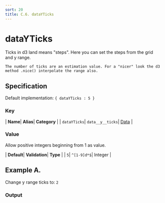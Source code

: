 ```yaml
---
sort: 20
title: C.6. dataYTicks
---
```

# dataYTicks

Ticks in d3 land means "steps". Here you can set the steps from the grid and y range.

```note
The number of ticks are an estimation value. For a "nicer" look the d3 method .nice() interpolate the range also.
```


## Specification

Default implementation: ```{ dataYTicks : 5 }```

### Key

| **Name**| **Alias**| **Category** |
| ```dataYTicks```| ```data__y__ticks```| [Data](../options/#data) |

### Value

Allow positive integers beginning from 1 as value.

| **Default**| **Validation**| **Type** |
| ```5```| ```^[1-9]d*$```| Integer |



## Example A.

Change y range ticks to: ```2```

### Output

  <div id="a">
      <script> 
          d3.statosio( 
    file, 
    "name", 
    [ "mobile" ], 
    { "dataYTicks" : 2, "view__dom_id" : "a" }
)

      </script>
  </div>

Open output in a [blank window](../sources/dataYTicks--example-a.html){:target="_self"}. 
Download examples [as zip](../sources/dataYTicks.zip){:target="_blank"}. 

### Parameters

This dataset shows the mobile google pagerank performance score for a certain website.

| | **Value** | **Type** |
|------:|:------|:------|
| **Source** | ["../data/performance.json"](../data/performance.json) | String |
| **X** | ```"name"``` | String |
| **Y** | ```[ "mobile" ]``` | Array |
| **Options** | ```{ "dataYTicks" : 2 }``` | Object |


### Source Code

* Invoke Function

```javascript
d3.statosio( 
    file, 
    "name", 
    [ "mobile" ], 
    { "dataYTicks" : 2 }
)
```

* HTML Implementation

```html
<!DOCTYPE html>
<head>
    <title>d3.statosio - dataYTicks</title>
    <meta content="text/html;charset=utf-8" http-equiv="Content-Type">
    <meta content="utf-8" http-equiv="encoding">
    <script src="https://cdnjs.cloudflare.com/ajax/libs/d3/6.2.0/d3.js"></script>
    <script src="../libs/statosio.js"></script>
</head>
<body>
    <script>
        d3.json( "../data/performance.json" )
            .then( ( file ) => {
                d3.statosio( 
                    file, 
                    "name", 
                    [ "mobile" ], 
                    { "dataYTicks" : 2 }
                )
            } )
    </script>
</body>
```
## Example B.

Change y range ticks to: ```20```

### Output

  <div id="b">
      <script> 
          d3.statosio( 
    file, 
    "name", 
    [ "mobile" ], 
    { "dataYTicks" : 20, "view__dom_id" : "b" }
)

      </script>
  </div>

Open output in a [blank window](../sources/dataYTicks--example-b.html){:target="_self"}. 
Download examples [as zip](../sources/dataYTicks.zip){:target="_blank"}. 

### Parameters

This dataset shows the mobile google pagerank performance score for a certain website.

| | **Value** | **Type** |
|------:|:------|:------|
| **Source** | ["../data/performance.json"](../data/performance.json) | String |
| **X** | ```"name"``` | String |
| **Y** | ```[ "mobile" ]``` | Array |
| **Options** | ```{ "dataYTicks" : 20 }``` | Object |


### Source Code

* Invoke Function

```javascript
d3.statosio( 
    file, 
    "name", 
    [ "mobile" ], 
    { "dataYTicks" : 20 }
)
```

* HTML Implementation

```html
<!DOCTYPE html>
<head>
    <title>d3.statosio - dataYTicks</title>
    <meta content="text/html;charset=utf-8" http-equiv="Content-Type">
    <meta content="utf-8" http-equiv="encoding">
    <script src="https://cdnjs.cloudflare.com/ajax/libs/d3/6.2.0/d3.js"></script>
    <script src="../libs/statosio.js"></script>
</head>
<body>
    <script>
        d3.json( "../data/performance.json" )
            .then( ( file ) => {
                d3.statosio( 
                    file, 
                    "name", 
                    [ "mobile" ], 
                    { "dataYTicks" : 20 }
                )
            } )
    </script>
</body>
```
